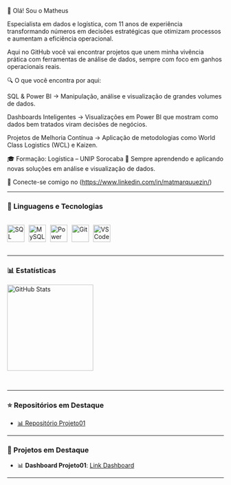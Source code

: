 👋 Olá! Sou o Matheus

Especialista em dados e logística, com 11 anos de experiência transformando números em decisões estratégicas que otimizam processos e aumentam a eficiência operacional.

Aqui no GitHub você vai encontrar projetos que unem minha vivência prática com ferramentas de análise de dados, sempre com foco em ganhos operacionais reais.

🔍 O que você encontra por aqui:

SQL & Power BI → Manipulação, análise e visualização de grandes volumes de dados.

Dashboards Inteligentes → Visualizações em Power BI que mostram como dados bem tratados viram decisões de negócios.

Projetos de Melhoria Contínua → Aplicação de metodologias como World Class Logistics (WCL) e Kaizen.

🎓 Formação: Logística – UNIP Sorocaba
🚀 Sempre aprendendo e aplicando novas soluções em análise e visualização de dados.

📎 Conecte-se comigo no (https://www.linkedin.com/in/matmarquuezin/)

--- 
### 🤖 Linguagens e Tecnologias
<br/>

<div style="display: flex; flex-wrap: wrap; align-items: center;">
    <img 
        alt="SQL Server" 
        title="SQL Server" 
        width="40px" 
        style="padding-right: 10px;" 
        src="https://cdn.jsdelivr.net/gh/devicons/devicon@latest/icons/azuresqldatabase/azuresqldatabase-original.svg"/>
    <img 
        alt="MySQL" 
        title="MySQL" 
        width="40px" 
        style="padding-right: 10px;" 
        src="https://cdn.jsdelivr.net/gh/devicons/devicon/icons/mysql/mysql-original.svg"/>
    <img 
        alt="Power BI" 
        title="Power BI" 
        width="40px" 
        style="padding-right: 10px;" 
        src="https://img.icons8.com/?size=100&id=3sGOUDo9nJ4k&format=png&color=000000"/>
    <img 
        alt="Git" 
        title="Git" 
        width="40px" 
        style="padding-right: 10px;" 
        src="https://cdn.jsdelivr.net/gh/devicons/devicon@latest/icons/github/github-original.svg"/>
    <img 
        alt="VS Code" 
        title="VS Code" 
        width="40px" 
        style="padding-right: 10px;" 
        src="https://cdn.jsdelivr.net/gh/devicons/devicon/icons/vscode/vscode-original.svg"/>
</div>

<br/>

---

### 📊 Estatísticas

<p>
    <img 
        alt="GitHub Stats" 
        height="200" 
        style="padding-right: 10px;" 
        src="https://github-readme-stats.vercel.app/api?username=MatheusMarquezin&show_icons=true&theme=tokyonight&include_all_commits=true&locale=pt-br" />
</p>

<br/>

---

### ⭐ Repositórios em Destaque  

- [📊 Repositório Projeto01](https://github.com/matheusmarquezinhub/Projeto01)

---

### 🎯 Projetos em Destaque

- 📊 **Dashboard Projeto01**: [Link Dashboard](https://app.powerbi.com/view?r=eyJrIjoiMmJiMjI5ODktMjQxNi00Yzc3LWI0OTYtYjg1NjI0YzliZWRiIiwidCI6IjA0NWZiZjVjLTBjMzItNDdhMy1hYWI2LThlZjE3MGVlODY5MSJ9)

---
